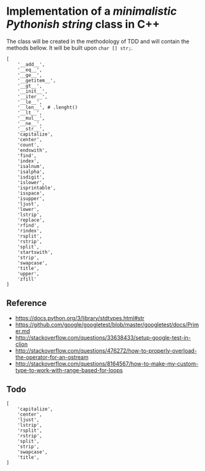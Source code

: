 # Implementation of a *minimalistic Pythonish string* class in C++


The class will be created in the methodology of TDD and will contain the methods bellow. It will be built upon `char [] str;`.


```
[
    '__add__',
    '__eq__',
    '__ge__',
    '__getitem__',
    '__gt__',
    '__init__',
    '__iter__',
    '__le__',
    '__len__', # .lenght()
    '__lt__',
    '__mul__',
    '__ne__',
    '__str__',
    'capitalize',
    'center',
    'count',
    'endswith',
    'find',
    'index',
    'isalnum',
    'isalpha',
    'isdigit',
    'islower',
    'isprintable',
    'isspace',
    'isupper',
    'ljust',
    'lower',
    'lstrip',
    'replace',
    'rfind',
    'rindex',
    'rsplit',
    'rstrip',
    'split',
    'startswith',
    'strip',
    'swapcase',
    'title',
    'upper',
    'zfill'
]
```


## Reference

- https://docs.python.org/3/library/stdtypes.html#str
- https://github.com/google/googletest/blob/master/googletest/docs/Primer.md
- http://stackoverflow.com/questions/33638433/setup-google-test-in-clion
- http://stackoverflow.com/questions/476272/how-to-properly-overload-the-operator-for-an-ostream
- http://stackoverflow.com/questions/8164567/how-to-make-my-custom-type-to-work-with-range-based-for-loops

## Todo

```
[
    'capitalize',
    'center',
    'ljust',
    'lstrip',
    'rsplit',
    'rstrip',
    'split',
    'strip',
    'swapcase',
    'title',
]
```

